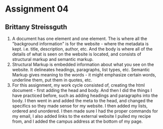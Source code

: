 # Assignment 04
## Brittany Streissguth

1. A document has one <head> element and one <body> element. The <head> is where all the "background information" is for the website - where the metadata is kept. i.e. title, description, author, etc. And the body is where all of the details of what is seen on the website is located, and consists of structural markup and semantic markup.
2. Structural Markup is embedded information about what you see on the website. It delineates headings, paragraphs, list types, etc.
Semantic Markup gives meaning to the words - it might emphasize certain words, underline them, put them in quotes, etc.
3. For this assignment, my work cycle consisted of, creating the html document - first adding the head and body. And then I did the things I have practiced before, such as adding headings and paragraphs into the body. I then went in and added the meta to the head, and changed the specifics so they made sense for my website. I then added my lists, ordered and unordered. I then made sure I had the proper commands for my email, I also added links to the external website I pulled my recipe from, and I added the campus address at the bottom of my page.
